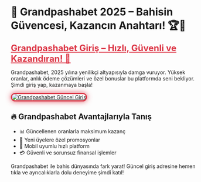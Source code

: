 <h1>🎰 Grandpashabet 2025 – Bahisin Güvencesi, Kazancın Anahtarı! 🏆💸</h1>

<a href="https://cutt.ly/Grand2025-giris" title="Grandpashabet Yeni Giriş" style="color: #dc3545; font-size: 24px; font-weight: bold;">
Grandpashabet Giriş – Hızlı, Güvenli ve Kazandıran! 🚀
</a>

<p>Grandpashabet, 2025 yılına yenilikçi altyapısıyla damga vuruyor. Yüksek oranlar, anlık ödeme çözümleri ve özel bonuslar bu platformda seni bekliyor. Şimdi giriş yap, kazanmaya başla!</p>

<a href="https://cutt.ly/Grand2025-giris" title="Grandpashabet Giriş Linki">
  <img src="https://i.ibb.co/BtMhhf6/g-venligiris.jpg" alt="Grandpashabet Güncel Giriş" style="max-width: 100%; border: 3px solid #dc3545; border-radius: 15px; box-shadow: 0px 0px 15px rgba(220, 53, 69, 0.8);">
</a>

<h2>🔥 Grandpashabet Avantajlarıyla Tanış</h2>
<ul>
  <li>📊 Güncellenen oranlarla maksimum kazanç</li>
  <li>🎁 Yeni üyelere özel promosyonlar</li>
  <li>📱 Mobil uyumlu hızlı platform</li>
  <li>💳 Güvenli ve sorunsuz finansal işlemler</li>
</ul>

<p>Grandpashabet ile bahis dünyasında fark yarat! Güncel giriş adresine hemen tıkla ve ayrıcalıklarla dolu deneyime şimdi katıl!</p>

<meta name="description" content="Grandpashabet 2025 güncel giriş adresi ile kazandıran bahis dünyasına güvenle adım at. Hızlı bağlantı, yüksek oran ve özel kampanyalar seni bekliyor!">
